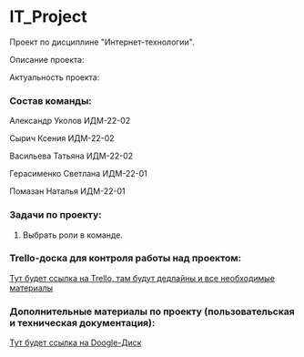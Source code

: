 # IT_Project
Проект по дисциплине "Интернет-технологии".

Описание проекта:


Актуальность проекта:


### Состав команды:

Александр Уколов ИДМ-22-02

Сырич Ксения ИДМ-22-02

Васильева Татьяна ИДМ-22-02

Герасименко Светлана ИДМ-22-01

Помазан Наталья ИДМ-22-01

### Задачи по проекту:
1. Выбрать роли в команде.

### Trello-доска для контроля работы над проектом: 
[Тут будет ссылка на Trello, там будут дедлайны и все необходимые материалы](https://github.com/kxenki/IT_Project)

### Дополнительные материалы по проекту (пользовательская и техническая документация):
[Тут будет ссылка на Doogle-Диск](https://github.com/kxenki/IT_Project)


